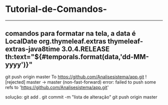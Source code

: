 # Tutorial-de-Comandos-

------------------------------------------------------------------------------------------------
comandos para formatar na tela, a data é LocalDate
<dependency>
    <groupId>org.thymeleaf.extras</groupId>
    <artifactId>thymeleaf-extras-java8time</artifactId>
    <version>3.0.4.RELEASE</version>
</dependency>
th:text="${#temporals.format(data,'dd-MM-yyyy')}"
------------------------------------------------------------------------------------------------

 git push origin master
To https://github.com/Analisesistema/app.git
 ! [rejected]        master -> master (non-fast-forward)
error: failed to push some refs to 'https://github.com/Analisesistema/app.git'

solução: git add .
         git commit -m "lista de alteração"
         git push origin master
